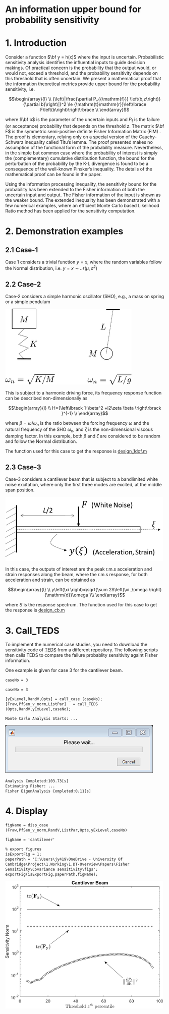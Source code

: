 # An information upper bound for probability sensitivity 
# 1. Introduction 


Consider a function $\bf y = h(x)$ where the input is uncertain. Probabilistic sensitivity analysis identifies the influential inputs to guide decision makings. Of practical concern is the probability that the output would, or would not, exceed a threshold, and the probability sensitivity depends on this threshold that is often uncertain. We present a mathematical proof that the information theoretical metrics provide upper bound for the probability sensitivity, i.e. 



$$\begin{array}{l}
\\
{\left\|\frac{\partial P_{{\mathrm{f}}} \left(b,z\right)}{\partial b}\right\|}^2 \le {\mathrm{t}\mathrm{r}}\left\lbrace F\left(b\right)\right\rbrace \\
\end{array}$$



where $\bf b$ is the parameter of the uncertain inputs and $P_\text{f}$ is the failure (or acceptance) probability that depends on the threshold $z$. The matrix $\bf F$ is the symmetric semi-positive definite Fisher Information Matrix (FIM) . The proof is elementary, relying only on a special version of the Cauchy-Schwarz inequality called Titu’s lemma. The proof presented makes no assumption of the functional form of the probability measure. Nevertheless, in the simple but common case where the probability of interest is simply the (complementary) cumulative distribution function, the bound for the perturbation of the probability by the K-L divergence is found to be a consequence of the well-known Pinsker’s inequality. The details of the mathematical proof can be found in the paper. 

Using the information processing inequality, the sensitivity bound for the probability has been extended to the Fisher information of both the uncertain input and output. The Fisher information of the input is shown as the weaker bound. The extended inequality has been demonstrated with a few numerical examples, where an efficient Monte Carlo based Likelihood Ratio method has been applied for the sensitivity computation. 

# 2. Demonstration examples 
  
## 2.1 Case-1 

Case 1 considers a trivial function $y=x$, where the random variables follow the Normal distribution, i.e. $y=x \sim \mathcal{N}(\mu,\sigma^2)$


## 2.2 Case-2


Case-2 considers a simple harmonic oscillator (SHO), e.g., a mass on spring or a simple pendulum




<img src= "docs/callCases_images/image_0.png" width = "400">




This is subject to a harmonic driving force, its frequency response function can be described non-dimensionally as 



$$\begin{array}{l}
\\
H={\left\lbrack 1-\beta^2 +i2\zeta \beta \right\rbrack }^{-1} \\
\end{array}$$



where $\beta = \omega/\omega_n$ is the ratio between the forcing frequency $\omega$ and the natural frequency of the SHO $\omega_n$, and $\zeta$ is the non-dimensional viscous damping factor. In this example, both $\beta$ and $\zeta$ are considered to be random and follow the Normal distribution.  

The function used for this case to get the response is [design_1dof.m](/code/design_1dof.m)


## 2.3 Case-3


Case-3 considers a cantilever beam that is subject to a bandlimited white noise excitation, where only the first three modes are excited, at the middle span position. 




<img src="docs/callCases_images/image_1.png" width="500">




In this case, the outputs of interest are the peak r.m.s acceleration and strain responses along the beam, where the r.m.s response, for both acceleration and strain, can be obtained as 



$$\begin{array}{l}
\\
y\left(\xi \right)=\sqrt{\sum 2S\left(\xi ,\omega \right){\mathrm{d}}\omega }\\
\end{array}$$



where $S$ is the response spectrum. The function used for this case to get the response is [design_cb.m](/code/design_cb.m)


# 3. Call_TEDS
To implement the numerical case studies, you need to download the sensitivity code of [TEDS](/../../../../longitude-jyang/TEDS-ToolboxEngineeringDesignSensitivity) from a different repository. The following scripts then calls TEDS to compare the failure probablity sensitivity againt Fisher information. 

One example is given for case 3 for the cantilever beam. 

```matlab:Code
caseNo = 3
```


```text:Output
caseNo = 3
```


```matlab:Code
[yExLevel,RandV,Opts] = call_case (caseNo); 
[Fraw,PfSen_v_norm,ListPar]   = call_TEDS (Opts,RandV,yExLevel,caseNo);
```


```text:Output
Monte Carlo Analysis Starts: ...
```


![figure_0.png](docs/callCases_images/figure_0.png)


```text:Output
Analysis Completed:103.73[s]
Estimating Fisher: ...
Fisher EigenAnalysis Completed:0.11[s]
```

# 4. Display

```matlab:Code
figName = disp_case (Fraw,PfSen_v_norm,RandV,ListPar,Opts,yExLevel,caseNo)
```


```text:Output
figName = 'cantilever'
```


```matlab:Code
% export figures
isExportFig = 1;
paperPath = 'C:\Users\jy419\OneDrive - University Of Cambridge\Project\1.Working\1.DT-Overview\Papers\Fisher Sensitivity\Covariance sensitivity\figs';
exportFig(isExportFig,paperPath,figName);
```


<img src="docs/callCases_images/cantilever.png" width="500">

